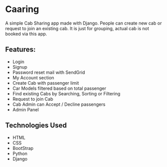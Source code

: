 # Caaring
A simple Cab Sharing app made with Django. People can create new cab or request to join an existing cab. It is just for grouping, actual cab is not booked via this app.

## Features:
- Login
- Signup
- Password reset mail with SendGrid
- My Account section
- Create Cab with passenger limit
- Car Models filtered based on total passenger
- Find existing Cabs by Searching, Sorting or Filtering
- Request to join Cab
- Cab Admin can Accept / Decline passengers
- Admin Panel

## Technologies Used
- HTML
- CSS
- BootStrap
- Python
- Django
